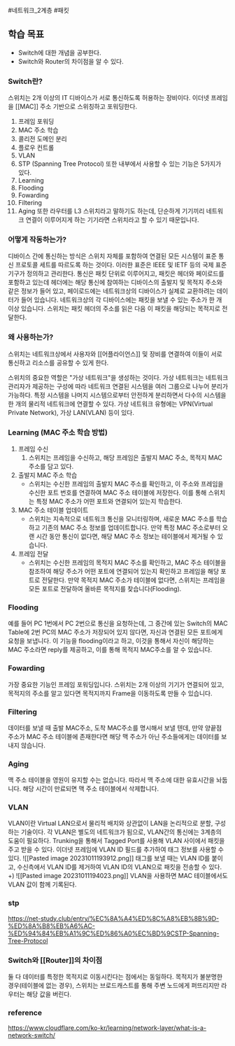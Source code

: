 #네트워크_2계층 #패킷
## 학습 목표
- Switch에 대한 개념을 공부한다.
- Switch와 Router의 차이점을 알 수 있다.
### Switch란?
스위치는 2개 이상의 IT 디바이스가 서로 통신하도록 허용하는 장비이다.
이더넷 프레임을 [[MAC]] 주소 기반으로 스위칭하고 포워딩한다.
1. 프레임 포워딩
2. MAC 주소 학습
3. 콜리전 도메인 분리
4. 플로우 컨트롤
5. VLAN
6. STP (Spanning Tree Protocol)
또한 내부에서 사용할 수 있는 기능은 5가지가 있다.
1. Learning
2. Flooding
3. Fowarding
4. Filtering
5. Aging
또한 라우터를 L3 스위치라고 말하기도 하는데, 단순하게 기기끼리 네트워크 연결이 이루어지게 하는 기기라면 스위치라고 할 수 있기 때문입니다.

### 어떻게 작동하는가?
디바이스 간에 통신하는 방식은 스위치 자체를 포함하여 연결된 모든 시스템이 표준 통신 프로토콜 세트를 따르도록 하는 것이다. 이러한 표준은 IEEE 및 IETF 등의 국제 표준 기구가 정의하고 관리한다.
통신은 패킷 단위로 이루어지고, 패킷은 헤더와 페이로드를 포함하고 있는데 헤더에는 해당 통신에 참여하는 디바이스의 출발지 및 목적지 주소와 같은 정보가 들어 있고, 페이로드에는 네트워크상의 디바이스가 실제로 교환하려는 데이터가 들어 있습니다. 네트워크상의 각 디바이스에는 패킷을 보낼 수 있는 주소가 한 개 이상 있습니다.
스위치는 패킷 헤더의 주소를 읽은 다음 이 패킷을 해당되는 목적지로 전달한다.

### 왜 사용하는가?
스위치는 네트워크상에서 사용자와 [[어플라이언스]] 및 장비를 연결하여 이들이 서로 통신하고 리소스를 공유할 수 있게 한다.

스위치의 중요한 역할은 "가상 네트워크"을 생성하는 것이다. 가상 네트워크는 네트워크 관리자가 제공하는 구성에 따라 네트워크 연결된 시스템을 여러 그룹으로 나누어 분리가 가능하다.
특정 시스템을 나머지 시스템으로부터 안전하게 분리하면서 다수의 시스템을 한 개의 물리적 네트워크에 연결할 수 있다. 
가상 네트워크 유형에는 VPN(Virtual Private Network), 가상 LAN(VLAN) 등이 있다.

### Learning (MAC 주소 학습 방법)
1. 프레임 수신
	1. 스위치는 프레임을 수신하고, 해당 프레임은 출발지 MAC 주소, 목적지 MAC 주소를 담고 있다.
2. 출발지 MAC 주소 학습
	- 스위치는 수신한 프레임의 출발지 MAC 주소를 확인하고, 이 주소와 프레임을 수신한 포트 번호를 연결하여 MAC 주소 테이블에 저장한다. 이를 통해 스위치는 특정 MAC 주소가 어떤 포트와 연결되어 있는지 학습한다.
3. MAC 주소 테이블 업데이트
	- 스위치는 지속적으로 네트워크 통신을 모니터링하며, 새로운 MAC 주소를 학습하고 기존의 MAC 주소 정보를 업데이트합니다. 만약 특정 MAC 주소로부터 오랜 시간 동안 통신이 없다면, 해당 MAC 주소 정보는 테이블에서 제거될 수 있습니다.
4. 프레임 전달
	- 스위치는 수신한 프레임의 목적지 MAC 주소를 확인하고, MAC 주소 테이블을 참조하여 해당 주소가 어떤 포트에 연결되어 있는지 확인하고 프레임을 해당 포트로 전달한다. 만약 목적지 MAC 주소가 테이블에 없다면, 스위치는 프레임을 모든 포트로 전달하여 올바른 목적지를 찾습니다(Flooding).

### Flooding
예를 들어 PC 1번에서 PC 2번으로 통신을 요청하는데, 그 중간에 있는 Switch의 MAC Table에 2번 PC의 MAC 주소가 저장되어 있지 않다면, 자신과 연결된 모든 포트에게 요청을 보냅니다.
이 기능을 flooding이라고 하고, 이것을 통해서 자신이 해당하는 MAC 주소라면 reply를 제공하고, 이를 통해 목적지 MAC주소를 알 수 있습니다.
### Fowarding
가장 중요한 기능인 프레임 포워딩입니다.
스위치는 2개 이상의 기기가 연결되어 있고, 목적지의 주소를 알고 있다면 목적지까지 Frame을 이동하도록 만들 수 있습니다.
### Filtering
데이터를 보낼 때 출발 MAC주소, 도착 MAC주소를 명시해서 보낼 텐데, 만약 양끝점 주소가 MAC 주소 테이블에 존재한다면 해당 맥 주소가 아닌 주소들에게는 데이터를 보내지 않습니다.
### Aging
맥 주소 테이블을 영원이 유지할 수는 없습니다.
따라서 맥 주소에 대한 유효시간을 놔둡니다.
해당 시간이 만료되면 맥 주소 테이블에서 삭제합니다.

### VLAN
VLAN이란 Virtual LAN으로서 물리적 배치와 상관없이 LAN을 논리적으로 분할, 구성하는 기술이다.
각 VLAN은 별도의 네트워크가 됨으로, VLAN간의 통신에는 3계층의 도움이 필요하다.
Trunking을 통해서 Tagged Port를 사용해 VLAN 사이에서 패킷을 주고 받을 수 있다.
이더넷 프레임에 VLAN ID 필드를 추가하여 태그 정보를 사용할 수 있다.
![[Pasted image 20231011193912.png]]
태그를 보낼 때는 VLAN ID를 붙이고, 수신측에서 VLAN ID를 제거하여 VLAN ID의 VLAN으로 패킷을 전송할 수 있다.
+) ![[Pasted image 20231011194023.png]] 
VLAN을 사용하면 MAC 테이블에서도 VLAN 값이 함께 기록된다.
### stp
https://net-study.club/entry/%EC%8A%A4%ED%8C%A8%EB%8B%9D-%ED%8A%B8%EB%A6%AC-%ED%94%84%EB%A1%9C%ED%86%A0%EC%BD%9CSTP-Spanning-Tree-Protocol

### Switch와 [[Router]]의 차이점
둘 다 데이터를 특정한 목적지로 이동시킨다는 점에서는 동일하다.
목적지가 불분명한 경우(테이블에 없는 경우), 스위치는 브로드캐스트를 통해 주변 노드에게 퍼뜨리지만 라우터는 해당 값을 버린다. 
### reference
https://www.cloudflare.com/ko-kr/learning/network-layer/what-is-a-network-switch/